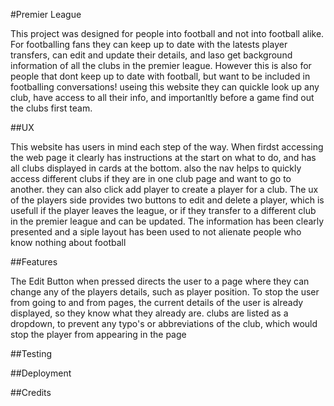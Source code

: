 #Premier League

This project was designed for people into football and not into football alike. For footballing fans they can keep up to date with the latests player transfers, can edit and update their
details, and laso get background information of all the clubs in the premier league. However this is also for people that dont keep up to date with football, but want to be included
in footballing conversations! useing this website they can quickle look up any club, have access to all their info, and importanltly before a game find out the clubs first team.

##UX

This website has users in mind each step of the way. When firdst accessing the web page it clearly has instructions at the start on what to do, and has all clubs displayed in cards at
the bottom. also the nav helps to quickly access different clubs if they are in one club page and want to go to another. they can also click add player to create a player for a club.
The ux of the players side provides two buttons to edit and delete a player, which is usefull if the player leaves the league, or if they transfer to a different club in the premier league
and can be updated. The information has been clearly presented and a siple layout has been used to not alienate people who know nothing about football

##Features

The Edit Button when pressed directs the user to a page where they can change any of the players details, such as player position. To stop the user from going to and from pages, the 
current details of the user is already displayed, so they know what they already are. clubs are listed as a dropdown, to prevent any typo's or abbreviations of the club, which would stop
the player from appearing in the page



##Testing

##Deployment

##Credits